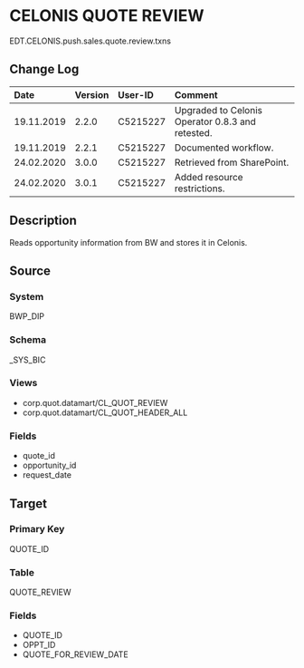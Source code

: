 # CELONIS QUOTE REVIEW
EDT.CELONIS.push.sales.quote.review.txns


## Change Log
|   Date        |   Version |   User-ID     |   Comment     |
|   :--         |   :--     |   :--         |   :--         |
|   19.11.2019  |   2.2.0   |   C5215227    |   Upgraded to Celonis Operator 0.8.3 and retested.    |
|   19.11.2019  |   2.2.1   |   C5215227    |   Documented workflow.    |
|   24.02.2020  |   3.0.0   |   C5215227    |   Retrieved from SharePoint.    |
|   24.02.2020  |   3.0.1   |   C5215227    |   Added resource restrictions.    |


## Description
Reads opportunity information from BW and stores it in Celonis.


## Source

### System
BWP_DIP

### Schema
_SYS_BIC

### Views
- corp.quot.datamart/CL_QUOT_REVIEW
- corp.quot.datamart/CL_QUOT_HEADER_ALL

### Fields
- quote_id
- opportunity_id
- request_date


## Target

### Primary Key
QUOTE_ID

### Table
QUOTE_REVIEW

### Fields
- QUOTE_ID
- OPPT_ID
- QUOTE_FOR_REVIEW_DATE